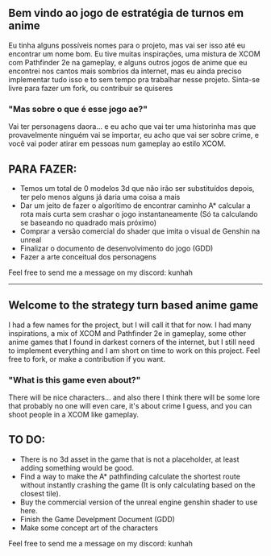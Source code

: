 ## Bem vindo ao jogo de estratégia de turnos em anime

Eu tinha alguns possíveis nomes para o projeto, mas vai ser isso até eu encontrar um nome bom.
Eu tive muitas inspirações, uma mistura de XCOM com Pathfinder 2e na gameplay,
e alguns outros jogos de anime que eu encontrei nos cantos mais sombrios da internet,
mas eu ainda preciso implementar tudo isso e to sem tempo pra trabalhar nesse projeto.
Sinta-se livre para fazer um fork, ou contribuir se quiseres

### "Mas sobre o que é esse jogo ae?"

Vai ter personagens daora... e eu acho que vai ter uma historinha
mas que provavelmente ninguém vai se importar, eu acho que vai ser sobre crime,
e você vai poder atirar em pessoas num gameplay ao estilo XCOM.

## PARA FAZER:
- Temos um total de 0 modelos 3d que não irão ser substituídos depois, ter pelo menos alguns já daria uma coisa a mais
- Dar um jeito de fazer o algorítimo de encontrar caminho A* calcular a rota mais curta sem crashar o jogo instantaneamente (Só ta calculando se baseando no quadrado mais próximo)
- Comprar a versão comercial do shader que imita o visual de Genshin na unreal
- Finalizar o documento de desenvolvimento do jogo (GDD)
- Fazer a arte conceitual dos personagens

Feel free to send me a message on my discord: kunhah

------------------------------------------------------------

## Welcome to the strategy turn based anime game

I had a few names for the project, but I will call it that for now.
I had many inspirations, a mix of XCOM and Pathfinder 2e in gameplay,
some other anime games that I found in darkest corners of the internet,
but I still need to implement everything and I am short on time to
work on this project.
Feel free to fork, or make a contribution if you want.

### "What is this game even about?"

There will be nice characters... and also there I think there will be some
lore that probably no one will even care, it's about crime I guess,
and you can shoot people in a XCOM like gameplay.

## TO DO:
- There is no 3d asset in the game that is not a placeholder, at least adding something would be good.
- Find a way to make the A* pathfinding calculate the shortest route without instantly crashing the game (It is only calculating based on the closest tile).
- Buy the commercial version of the unreal engine genshin shader to use here.
- Finish the Game Develpment Document (GDD)
- Make some concept art of the characters

Feel free to send me a message on my discord: kunhah
